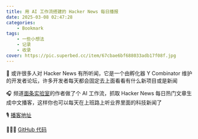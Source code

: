 ```yaml
---
title: 用 AI 工作流搭建的 Hacker News 每日播报
date: 2025-03-08 02:47:28
categories: 
    - Bookmark
tags: 
    - 一些小想法
    - 记录
    - 收录
cover: https://pic.superbed.cc/item/67cbae6bf688033adb17f08f.jpg
---
```




👀 或许很多人对 Hacker News 有所听闻，它是一个由孵化器 Y Combinator 维护的开发者论坛，许多开发者每天都会固定去上面看看有什么新项目或是新闻

🎧 频道[面条实验室](https://t.me/miantiao_me/)的作者做了个 AI 工作流，抓取 Hacker News 每日热门文章生成中文播客，这样你也可以每天在上班路上听业界里面的科技新闻了

🎙️ [播客地址](https://hacker-news.agi.li/)

👩🏽‍💻 [GitHub 代码](https://github.com/ccbikai/hacker-news)
